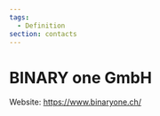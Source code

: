 ```yaml
---
tags:
  - Definition
section: contacts
---
```

# BINARY one GmbH
Website: <https://www.binaryone.ch/>